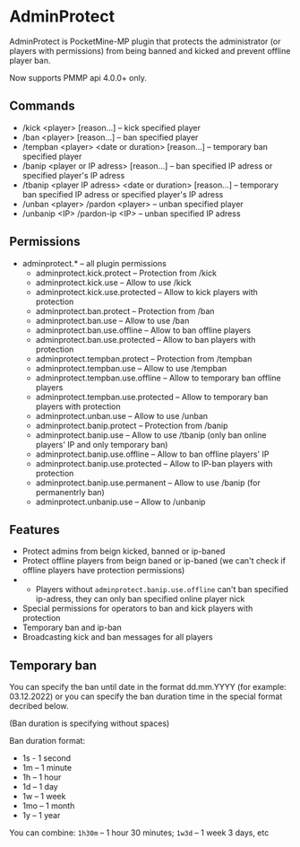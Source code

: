 # AdminProtect
AdminProtect is PocketMine-MP plugin that protects the administrator (or players with permissions) from being banned and kicked and prevent offline player ban.

Now supports PMMP api 4.0.0+ only.

## Commands
- /kick &lt;player&gt; [reason...] – kick specified player
- /ban &lt;player&gt; [reason...] – ban specified player
- /tempban &lt;player&gt; &lt;date or duration&gt; [reason...] – temporary ban specified player
- /banip &lt;player or IP adress&gt; [reason...] – ban specified IP adress or specified player's IP adress
- /tbanip &lt;player IP adress&gt; &lt;date or duration&gt; [reason...] – temporary ban specified IP adress or specified player's IP adress
- /unban &lt;player&gt; /pardon &lt;player&gt; – unban specified player
- /unbanip &lt;IP&gt; /pardon-ip &lt;IP&gt; – unban specified IP adress
  
## Permissions
- adminprotect.* – all plugin permissions
  - adminprotect.kick.protect – Protection from /kick
  - adminprotect.kick.use – Allow to use /kick
  - adminprotect.kick.use.protected – Allow to kick players with protection
  - adminprotect.ban.protect – Protection from /ban
  - adminprotect.ban.use – Allow to use /ban
  - adminprotect.ban.use.offline – Allow to ban offline players
  - adminprotect.ban.use.protected – Allow to ban players with protection
  - adminprotect.tempban.protect – Protection from /tempban
  - adminprotect.tempban.use – Allow to use /tempban
  - adminprotect.tempban.use.offline – Allow to temporary ban offline players
  - adminprotect.tempban.use.protected – Allow to temporary ban players with protection
  - adminprotect.unban.use – Allow to use /unban
  - adminprotect.banip.protect – Protection from /banip
  - adminprotect.banip.use – Allow to use /tbanip (only ban online players' IP and only temporary ban)
  - adminprotect.banip.use.offline – Allow to ban offline players' IP
  - adminprotect.banip.use.protected – Allow to IP-ban players with protection
  - adminprotect.banip.use.permanent – Allow to use /banip (for permanentrly ban)
  - adminprotect.unbanip.use – Allow to /unbanip

## Features
- Protect admins from beign kicked, banned or ip-baned
- Protect offline players from beign baned or ip-baned (we can't check if offline players have protection permissions)
- - Players without ```adminprotect.banip.use.offline``` can't ban specified ip-adress, they can only ban specified online player nick
- Special permissions for operators to ban and kick players with protection
- Temporary ban and ip-ban
- Broadcasting kick and ban messages for all players
  
## Temporary ban
You can specify the ban until date in the format dd.mm.YYYY (for example: 03.12.2022) or you can specify the ban duration time in the special format decribed below.

(Ban duration is specifying without spaces)

Ban duration format:
- 1s - 1 second
- 1m – 1 minute
- 1h – 1 hour
- 1d – 1 day
- 1w – 1 week
- 1mo – 1 month
- 1y – 1 year

You can combine: ```1h30m``` – 1 hour 30 minutes; ```1w3d``` – 1 week 3 days, etc
